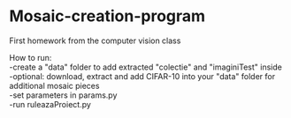 # Mosaic-creation-program
First homework from the computer vision class
  
How to run:  
-create a "data" folder to add extracted "colectie" and "imaginiTest" inside  
-optional: download, extract and add CIFAR-10 into your "data" folder for additional mosaic pieces  
-set parameters in params.py  
-run ruleazaProiect.py  
